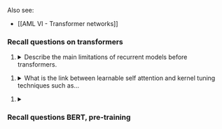 Also see:
- [[AML VI - Transformer networks]]
### Recall questions on transformers 

1. <details markdown=1><summary markdown="span">  Describe the main limitations of recurrent models before transformers.</summary>
    
    \
    Linear time dependency
    No parallelizability
    
   
</details>

1. <details markdown=1><summary markdown="span">  What is the link between learnable self attention and kernel tuning techniques such as...</summary>
    
    \
   
</details>

1. <details markdown=1><summary markdown="span">  </summary>
    
    \
   
</details>

### Recall questions BERT, pre-training